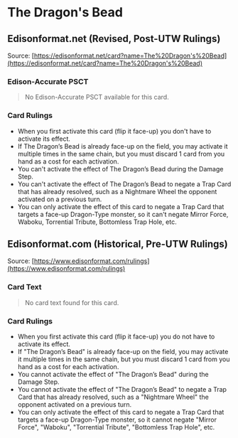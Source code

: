 # The Dragon's Bead

## Edisonformat.net (Revised, Post-UTW Rulings)

Source: [https://edisonformat.net/card?name=The%20Dragon's%20Bead](https://edisonformat.net/card?name=The%20Dragon's%20Bead)

### Edison-Accurate PSCT

> No Edison-Accurate PSCT available for this card.

### Card Rulings

*   When you first activate this card (flip it face-up) you don't have to activate its effect.
*   If The Dragon’s Bead is already face-up on the field, you may activate it multiple times in the same chain, but you must discard 1 card from you hand as a cost for each activation.
*   You can't activate the effect of The Dragon’s Bead during the Damage Step.
*   You can't activate the effect of The Dragon’s Bead to negate a Trap Card that has already resolved, such as a Nightmare Wheel the opponent activated on a previous turn.
*   You can only activate the effect of this card to negate a Trap Card that targets a face-up Dragon-Type monster, so it can't negate Mirror Force, Waboku, Torrential Tribute, Bottomless Trap Hole, etc.


## Edisonformat.com (Historical, Pre-UTW Rulings)

Source: [https://www.edisonformat.com/rulings](https://www.edisonformat.com/rulings)

### Card Text

> No card text found for this card.

### Card Rulings

*   When you first activate this card (flip it face-up) you do not have to activate its effect.
*   If "The Dragon’s Bead" is already face-up on the field, you may activate it multiple times in the same chain, but you must discard 1 card from you hand as a cost for each activation.
*   You cannot activate the effect of "The Dragon’s Bead" during the Damage Step.
*   You cannot activate the effect of "The Dragon’s Bead" to negate a Trap Card that has already resolved, such as a "Nightmare Wheel" the opponent activated on a previous turn.
*   You can only activate the effect of this card to negate a Trap Card that targets a face-up Dragon-Type monster, so it cannot negate "Mirror Force", "Waboku", "Torrential Tribute", "Bottomless Trap Hole", etc.


